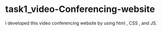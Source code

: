 # task1_video-Conferencing-website
I developed this video conferencing website by using html , CSS , and JS. 
